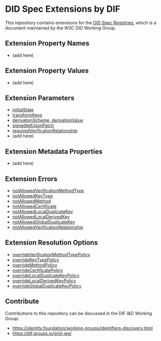 # DID Spec Extensions by DIF

This repository contains extensions for the [DID Spec Registries](https://w3c.github.io/did-spec-registries/),
which is a document maintained by the W3C DID Working Group.

## Extension Property Names

 * (add here)

## Extension Property Values

* (add here)

## Extension Parameters

 * [initialState](parameters/initial-state.md)
 * [transformKeys](parameters/transform-keys.md)
 * [derivationScheme, derivationValue](parameters/derivation-scheme-derivation-value.md)
 * [signedIetfJsonPatch](parameters/signed-ietf-json-patch.md)
 * [requiredVerificationRelationship](parameters/required-verification-relationship.md)
 * (add here)

## Extension Metadata Properties

* (add here)

## Extension Errors

* [notAllowedVerificationMethodType](error-codes/not-allowed-verification-method-type.md)
* [notAllowedKeyType](error-codes/not-allowed-key-type.md)
* [notAllowedMethod](error-codes/not-allowed-method.md)
* [notAllowedCertificate](error-codes/not-allowed-certificate.md)
* [notAllowedLocalDuplicateKey](error-codes/not-allowed-local-duplicate-key.md)
* [notAllowedLocalDerivedKey](error-codes/not-allowed-local-derived-key.md)
* [notAllowedGlobalDuplicateKey](error-codes/not-allowed-global-duplicate-key.md)
* [notAllowedVerificationRelationship](error-codes/not-allowed-verification-relationship.md)

## Extension Resolution Options

* [overrideVerificationMethodTypePolicy](error-codes/not-allowed-verification-method-type.md)
* [overrideKeyTypePolicy](error-codes/not-allowed-key-type.md)
* [overrideMethodPolicy](error-codes/not-allowed-method.md)
* [overrideCertificatePolicy](error-codes/not-allowed-certificate.md)
* [overrideLocalDuplicateKeyPolicy](error-codes/not-allowed-local-duplicate-key.md)
* [overrideLocalDerivedKeyPolicy](error-codes/not-allowed-local-derived-key.md)
* [overrideGlobalDuplicateKeyPolicy](error-codes/not-allowed-global-duplicate-key.md)

## Contribute

Contributions to this repository can be discussed in the DIF I&D Working Group:

 * https://identity.foundation/working-groups/identifiers-discovery.html
 * https://dif.groups.io/g/id-wg/
